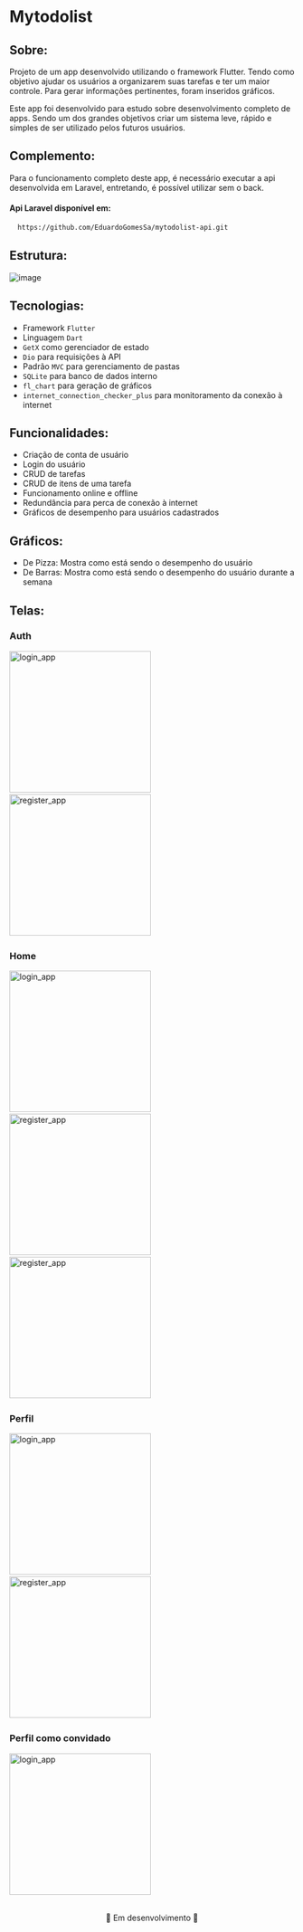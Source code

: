 # Mytodolist
## Sobre:
<p>Projeto de um app desenvolvido utilizando o framework Flutter. Tendo como objetivo ajudar os usuários a organizarem suas tarefas e ter um maior controle. Para gerar informações pertinentes, foram inseridos gráficos. </p>
<p>Este app foi desenvolvido para estudo sobre desenvolvimento completo de apps. Sendo um dos grandes objetivos criar um sistema leve, rápido e simples de ser utilizado pelos futuros usuários.</p>

## Complemento:
Para o funcionamento completo deste app, é necessário executar a api desenvolvida em Laravel, entretando, é possível utilizar sem o back. <br>
#### Api Laravel disponível em:
```bash
  https://github.com/EduardoGomesSa/mytodolist-api.git
```

## Estrutura: 
![image](https://github.com/user-attachments/assets/a4681d1d-5f23-45e7-9038-e6c3132e6fdb)

## Tecnologias:
- Framework ``Flutter``
- Linguagem ``Dart``
- ``GetX`` como gerenciador de estado
- ``Dio`` para requisições à API
- Padrão ``MVC`` para gerenciamento de pastas
- ``SQLite`` para banco de dados interno
- ``fl_chart`` para geração de gráficos
- ``internet_connection_checker_plus`` para monitoramento da conexão à internet

## Funcionalidades:
- Criação de conta de usuário
- Login do usuário
- CRUD de tarefas
- CRUD de itens de uma tarefa
- Funcionamento online e offline
- Redundância para perca de conexão à internet
- Gráficos de desempenho para usuários cadastrados

## Gráficos: 
- De Pizza: Mostra como está sendo o desempenho do usuário
- De Barras: Mostra como está sendo o desempenho do usuário durante a semana




## Telas:
### Auth
<p align="left">
  <img src="https://github.com/user-attachments/assets/0b95d59f-9557-489f-9cb7-7c9154ab6d58" alt="login_app" width="250" />
  &nbsp;&nbsp;&nbsp;
  <img src="https://github.com/user-attachments/assets/1fad9d24-633d-41fb-bacf-86552f189ad0" alt="register_app" width="250" />
  &nbsp;&nbsp;&nbsp;
</p>

### Home
<p align="left">
  <img src="https://github.com/user-attachments/assets/dbb442c9-5a60-4b23-9824-3692d353cc3a" alt="login_app" width="250" />
  &nbsp;&nbsp;&nbsp;
  <img src="https://github.com/user-attachments/assets/98e5deca-4b5d-4383-8662-4a6170eaf0a1" alt="register_app" width="250" />
  &nbsp;&nbsp;&nbsp;
  <img src="https://github.com/user-attachments/assets/16885636-6db9-4332-9b1d-28d5440d1ba7" alt="register_app" width="250" />
  &nbsp;&nbsp;&nbsp;
</p>

### Perfil
<p align="left">
  <img src="https://github.com/user-attachments/assets/a40b5859-dd9f-4f88-97d2-9d0514cb0d44" alt="login_app" width="250" />
  &nbsp;&nbsp;&nbsp;
  <img src="https://github.com/user-attachments/assets/43cb6b56-199a-4660-ac19-2f3fb6ad32e1" alt="register_app" width="250" />
  &nbsp;&nbsp;&nbsp;
</p>

### Perfil como convidado
<p align="left">
  <img src="https://github.com/user-attachments/assets/2526ac34-8d1d-4f72-8193-30a66be0d9a3" alt="login_app" width="250" />
  &nbsp;&nbsp;&nbsp;
</p>


##
<p align='center'>🚧 Em desenvolvimento 🚧</p>












